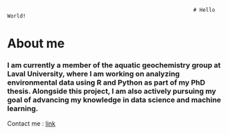                                                                 # Hello World!

# About me
### I am currently a member of the aquatic geochemistry group at Laval University, where I am working on analyzing environmental data using R and Python as part of my PhD thesis. Alongside this project, I am also actively pursuing my goal of advancing my knowledge in data science and machine learning. 

Contact me : [link](https://www.linkedin.com/in/wessamne/)
